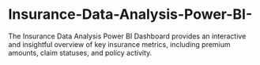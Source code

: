 # Insurance-Data-Analysis-Power-BI-
The Insurance Data Analysis Power BI Dashboard provides an interactive and insightful overview of key insurance metrics, including premium amounts, claim statuses, and policy activity.
